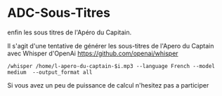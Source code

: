 # ADC-Sous-Titres
enfin les sous titres de l'Apéro du Capitain.  

Il s'agit d'une tentative de générer les sous-titres de l'Apero du Captain avec Whisper d'OpenAi https://github.com/openai/whisper 

```Whisper : 
/whisper /home/l-apero-du-captain-$i.mp3 --language French --model medium  --output_format all
```

Si vous avez un peu de puissance de calcul n'hesitez pas a participer
